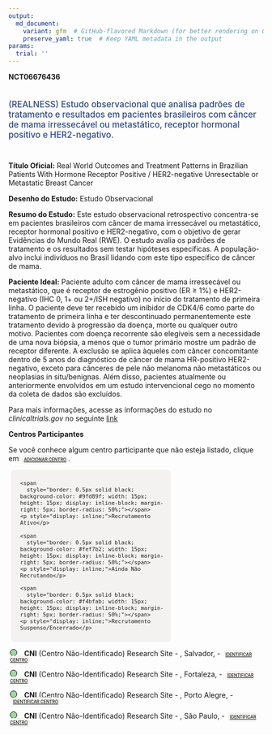 ```yaml
---
output: 
  md_document:
    variant: gfm  # GitHub-flavored Markdown (for better rendering on GitHub)
    preserve_yaml: true  # Keep YAML metadata in the output
params:
  trial: ''
---
```


<script async src="https://scripts.simpleanalyticscdn.com/latest.js"></script>

**NCT06676436**

<div style="padding: 5px 5px 5px 0px; font-size: 1.20em; font-weight: 500; color: #2E4A7F; text-align: left; margin-bottom: 20px">

(REALNESS) Estudo observacional que analisa padrões de tratamento e
resultados em pacientes brasileiros com câncer de mama irressecável ou
metastático, receptor hormonal positivo e HER2-negativo.

</div>

**Título Oficial:** Real World Outcomes and Treatment Patterns in
Brazilian Patients With Hormone Receptor Positive / HER2-negative
Unresectable or Metastatic Breast Cancer

**Desenho do Estudo:** Estudo Observacional

**Resumo do Estudo:** Este estudo observacional retrospectivo
concentra-se em pacientes brasileiros com câncer de mama irressecável ou
metastático, receptor hormonal positivo e HER2-negativo, com o objetivo
de gerar Evidências do Mundo Real (RWE). O estudo avalia os padrões de
tratamento e os resultados sem testar hipóteses específicas. A
população-alvo inclui indivíduos no Brasil lidando com este tipo
específico de câncer de mama.

**Paciente Ideal:** Paciente adulto com câncer de mama irressecável ou
metastático, que é receptor de estrogênio positivo (ER ≥ 1%) e
HER2-negativo (IHC 0, 1+ ou 2+/ISH negativo) no início do tratamento de
primeira linha. O paciente deve ter recebido um inibidor de CDK4/6 como
parte do tratamento de primeira linha e ter descontinuado
permanentemente este tratamento devido à progressão da doença, morte ou
qualquer outro motivo. Pacientes com doença recorrente são elegíveis sem
a necessidade de uma nova biópsia, a menos que o tumor primário mostre
um padrão de receptor diferente. A exclusão se aplica àqueles com câncer
concomitante dentro de 5 anos do diagnóstico de câncer de mama
HR-positivo HER2-negativo, exceto para cânceres de pele não melanoma não
metastáticos ou neoplasias in situ/benignas. Além disso, pacientes
atualmente ou anteriormente envolvidos em um estudo intervencional cego
no momento da coleta de dados são excluídos.

Para mais informações, acesse as informações do estudo no
*clinicaltrials.gov* no seguinte
[link](https://clinicaltrials.gov/ct2/show/NCT06676436)

**Centros Participantes**

Se você conhece algum centro participante que não esteja listado, clique
em
<span style="color: #2E4A7F; margin-left: 2px; padding: 4px; background-color: #f3f2f1; border-radius: 8px; font-weight: 500; font-size: 0.6em"><a
href="https://cancertrialsbr.shinyapps.io/formsapp?study_nct_id=NCT06676436&amp;location_id=N%2FA&amp;location_full_name=N%2FA&amp;form_type=Adicionar%20Centro"
target="_blank">ADICIONAR CENTRO</a></span>.

<div style="margin-bottom: 8px; margin-left: 5px; padding: 8px; max-width: 300px; background-color: #f3f2f1; border-radius: 8px; font-size: 0.9em">

<div style="margin-left: 10px;">

    <span 
      style="border: 0.5px solid black; background-color: #9fd89f; width: 15px; height: 15px; display: inline-block; margin-right: 5px; border-radius: 50%;"></span>
    <p style="display: inline;">Recrutamento Ativo</p>

</div>

<div style="margin-left: 10px;">

    <span 
      style="border: 0.5px solid black; background-color: #fef7b2; width: 15px; height: 15px; display: inline-block; margin-right: 5px; border-radius: 50%;"></span>
    <p style="display: inline;">Ainda Não Recrutando</p>

</div>

<div style="margin-left: 10px;">

    <span 
      style="border: 0.5px solid black; background-color: #f4bfab; width: 15px; height: 15px; display: inline-block; margin-right: 5px; border-radius: 50%;"></span>
    <p style="display: inline;">Recrutamento Suspenso/Encerrado</p>

</div>

</div>

<div style="margin: 3px;">

<span style="border: 0.5px solid black; display: inline-block; width: 12px; height: 12px; border-radius: 50%; margin-right: 10px; padding-bottom: 0px; background-color: #9fd89f;"></span>
<b>CNI</b> (Centro Não-Identificado) Research Site - , Salvador, -
<span style="color: #2E4A7F; margin-left: 2px; padding: 4px; background-color: #f3f2f1; border-radius: 8px; font-weight: 500; font-size: 0.6em"><a
href="https://cancertrialsbr.shinyapps.io/formsapp?study_nct_id=NCT06676436&amp;location_id=RESEARCHSITESALVADORBRAZIL&amp;location_full_name=%28Centro%20N%C3%A3o-Identificado%29%2C%20Research%20Site%20%20-%20%2C%20Salvador%2C%20%20-%20&amp;form_type=Identificar%20Centro"
target="_blank">IDENTIFICAR CENTRO</a></span>

</div>

<div style="margin: 3px;">

<span style="border: 0.5px solid black; display: inline-block; width: 12px; height: 12px; border-radius: 50%; margin-right: 10px; padding-bottom: 0px; background-color: #9fd89f;"></span>
<b>CNI</b> (Centro Não-Identificado) Research Site - , Fortaleza, -
<span style="color: #2E4A7F; margin-left: 2px; padding: 4px; background-color: #f3f2f1; border-radius: 8px; font-weight: 500; font-size: 0.6em"><a
href="https://cancertrialsbr.shinyapps.io/formsapp?study_nct_id=NCT06676436&amp;location_id=RESEARCHSITEFORTALEZABRAZIL&amp;location_full_name=%28Centro%20N%C3%A3o-Identificado%29%2C%20Research%20Site%20%20-%20%2C%20Fortaleza%2C%20%20-%20&amp;form_type=Identificar%20Centro"
target="_blank">IDENTIFICAR CENTRO</a></span>

</div>

<div style="margin: 3px;">

<span style="border: 0.5px solid black; display: inline-block; width: 12px; height: 12px; border-radius: 50%; margin-right: 10px; padding-bottom: 0px; background-color: #9fd89f;"></span>
<b>CNI</b> (Centro Não-Identificado) Research Site - , Porto Alegre, -
<span style="color: #2E4A7F; margin-left: 2px; padding: 4px; background-color: #f3f2f1; border-radius: 8px; font-weight: 500; font-size: 0.6em"><a
href="https://cancertrialsbr.shinyapps.io/formsapp?study_nct_id=NCT06676436&amp;location_id=RESEARCHSITEPORTOALEGREBRAZIL&amp;location_full_name=%28Centro%20N%C3%A3o-Identificado%29%2C%20Research%20Site%20%20-%20%2C%20Porto%20Alegre%2C%20%20-%20&amp;form_type=Identificar%20Centro"
target="_blank">IDENTIFICAR CENTRO</a></span>

</div>

<div style="margin: 3px;">

<span style="border: 0.5px solid black; display: inline-block; width: 12px; height: 12px; border-radius: 50%; margin-right: 10px; padding-bottom: 0px; background-color: #9fd89f;"></span>
<b>CNI</b> (Centro Não-Identificado) Research Site - , São Paulo, -
<span style="color: #2E4A7F; margin-left: 2px; padding: 4px; background-color: #f3f2f1; border-radius: 8px; font-weight: 500; font-size: 0.6em"><a
href="https://cancertrialsbr.shinyapps.io/formsapp?study_nct_id=NCT06676436&amp;location_id=RESEARCHSITESAOPAULOBRAZIL&amp;location_full_name=%28Centro%20N%C3%A3o-Identificado%29%2C%20Research%20Site%20%20-%20%2C%20S%C3%A3o%20Paulo%2C%20%20-%20&amp;form_type=Identificar%20Centro"
target="_blank">IDENTIFICAR CENTRO</a></span>

</div>
